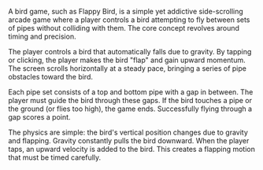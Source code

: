 A bird game, such as Flappy Bird, is a simple yet addictive side-scrolling arcade game where a player controls a bird attempting to fly between sets of pipes without colliding with them. The core concept revolves around timing and precision.

The player controls a bird that automatically falls due to gravity. By tapping or clicking, the player makes the bird "flap" and gain upward momentum. The screen scrolls horizontally at a steady pace, bringing a series of pipe obstacles toward the bird.

Each pipe set consists of a top and bottom pipe with a gap in between. The player must guide the bird through these gaps. If the bird touches a pipe or the ground (or flies too high), the game ends. Successfully flying through a gap scores a point.

The physics are simple: the bird's vertical position changes due to gravity and flapping. Gravity constantly pulls the bird downward. When the player taps, an upward velocity is added to the bird. This creates a flapping motion that must be timed carefully.
